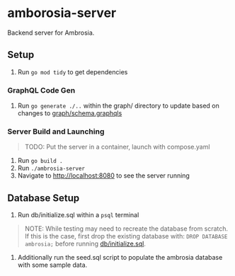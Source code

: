 # amborosia-server

Backend server for Ambrosia.

## Setup

1. Run `go mod tidy` to get dependencies

### GraphQL Code Gen

1. Run `go generate ./..` within the graph/ directory to update based on changes to [graph/schema.graphqls](./graph/schema.graphqls)

### Server Build and Launching

> TODO: Put the server in a container, launch with compose.yaml

1. Run `go build .`
1. Run `./ambrosia-server`
1. Navigate to <http://localhost:8080> to see the server running

## Database Setup

1. Run db/initialize.sql within a `psql` terminal

  > NOTE: While testing may need to recreate the database from scratch.
  > If this is the case, first drop the existing database with: `DROP DATABASE ambrosia;` before running [db/initialize.sql](./db/initialize.sql).

1. Additionally run the seed.sql script to populate the ambrosia database with some sample data.
